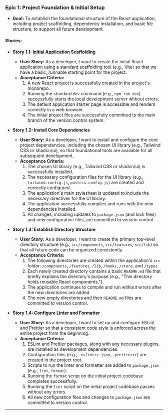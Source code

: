 ### Epic 1: Project Foundation & Initial Setup

- **Goal:** To establish the foundational structure of the React application, including project scaffolding, dependency installation, and basic file structure, to support all future development.

#### Stories:

- **Story 1.1: Initial Application Scaffolding**

  - **User Story:** As a developer, I want to create the initial React application using a standard scaffolding tool (e.g., Vite) so that we have a basic, runnable starting point for the project.
  - **Acceptance Criteria:**
    1.  A new React project is successfully created in the project's monorepo.
    2.  Running the standard `dev` command (e.g., `npm run dev`) successfully starts the local development server without errors.
    3.  The default application starter page is accessible and renders correctly in a web browser.
    4.  The initial project files are successfully committed to the main branch of the version control system.

- **Story 1.2: Install Core Dependencies**

  - **User Story:** As a developer, I want to install and configure the core project dependencies, including the chosen UI library (e.g., Tailwind CSS or shadcn/ui), so that foundational tools are available for all subsequent development.
  - **Acceptance Criteria:**
    1.  The chosen UI library (e.g., Tailwind CSS or shadcn/ui) is successfully installed.
    2.  The necessary configuration files for the UI library (e.g., `tailwind.config.js`, `postcss.config.js`) are created and correctly configured.
    3.  The application's main stylesheet is updated to include the necessary directives for the UI library.
    4.  The application successfully compiles and runs with the new dependencies installed.
    5.  All changes, including updates to `package.json` (and lock files) and new configuration files, are committed to version control.

- **Story 1.3: Establish Directory Structure**

  - **User Story:** As a developer, I want to create the primary top-level directory structure (e.g., `src/components`, `src/features`, `src/lib`) so that all future code can be organized consistently.
  - **Acceptance Criteria:**
    1.  The following directories are created within the application's `src` folder: `/components`, `/features`, `/lib`, `/hooks`, `/store`, and `/types`.
    2.  Each newly created directory contains a basic `README.md` file that briefly explains the directory's purpose (e.g., "This directory holds reusable React components.").
    3.  The application continues to compile and run without errors after the new directories are added.
    4.  The new empty directories and their `README.md` files are committed to version control.

- **Story 1.4: Configure Linter and Formatter**
  - **User Story:** As a developer, I want to set up and configure ESLint and Prettier so that a consistent code style is enforced across the entire project from the beginning.
  - **Acceptance Criteria:**
    1.  ESLint and Prettier packages, along with any necessary plugins, are installed as development dependencies.
    2.  Configuration files (e.g., `.eslintrc.json`, `.prettierrc`) are created in the project root.
    3.  Scripts to run the linter and formatter are added to `package.json` (e.g., `lint`, `format`).
    4.  Running the `format` script on the initial project codebase completes successfully.
    5.  Running the `lint` script on the initial project codebase passes without any errors.
    6.  All new configuration files and changes to `package.json` are committed to version control.

---
